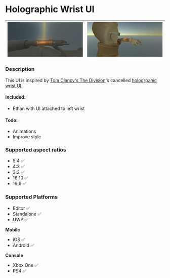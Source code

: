 # Holographic Wrist UI
![Holographic Wrist UI demo image](./readme-image.jpg) | ![Second Holographic Wrist UI demo image](./readme-image2.jpg)
:-----------------------------------------------------:|:-----------------------------------------------------:

### Description
This UI is inspired by [Tom Clancy's The Division](https://tomclancy-thedivision.ubisoft.com/game/en-us/home/)'s cancelled [hologrpahic wrist UI](https://www.hudsandguis.com/home/2013/06/26/tom-clancys-the-division-interface-design).

#### Included: 
* Ethan with UI attached to left wrist

#### Todo:
* Animations
* Improve style

### Supported aspect ratios
* 5:4 ✅
* 4:3 ✅
* 3:2 ✅
* 16:10 ✅
* 16:9 ✅

### Supported Platforms
* Editor ✅
* Standalone ✅
* UWP ✅

**Mobile**
* iOS ✅
* Android ✅

**Console**
* Xbox One ✅
* PS4 ✅
